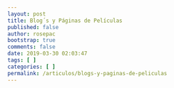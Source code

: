 ```yaml
---
layout: post
title: Blog´s y Páginas de Películas
published: false
author: rosepac
bootstrap: true
comments: false
date: 2019-03-30 02:03:47
tags: [ ]
categories: [ ]
permalink: /articulos/blogs-y-paginas-de-peliculas
---
```

